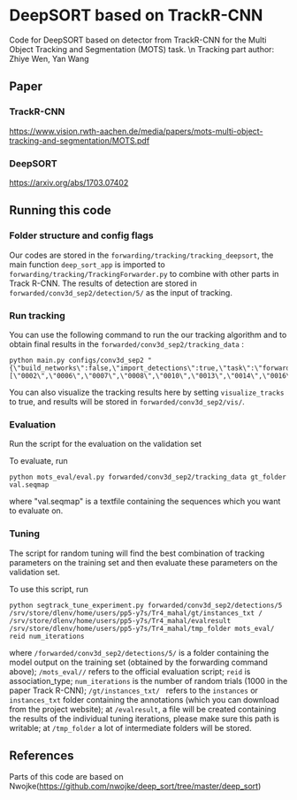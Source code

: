 # DeepSORT based on TrackR-CNN
Code for DeepSORT based on detector from TrackR-CNN for the Multi Object Tracking and Segmentation (MOTS) task.
\n Tracking part author: Zhiye Wen, Yan Wang


## Paper
### TrackR-CNN
https://www.vision.rwth-aachen.de/media/papers/mots-multi-object-tracking-and-segmentation/MOTS.pdf

### DeepSORT
https://arxiv.org/abs/1703.07402

## Running this code

### Folder structure and config flags
Our codes are stored in the `forwarding/tracking/tracking_deepsort`, the main function `deep_sort_app` is imported to `forwarding/tracking/TrackingForwarder.py` to combine with other parts in Track R-CNN. The results of detection are stored in `forwarded/conv3d_sep2/detection/5/` as the input of tracking.

### Run tracking

You can use the following command to run the our tracking algorithm and to obtain final results in the `forwarded/conv3d_sep2/tracking_data` :
```
python main.py configs/conv3d_sep2 "{\"build_networks\":false,\"import_detections\":true,\"task\":\"forward_tracking\",\"dataset\":\"KITTI_segtrack_feed\",\"do_tracking\":true,\"visualize_detections\":false,\"visualize_tracks\":false,\"load_epoch_no\":5,\"video_tags_to_load\":[\"0002\",\"0006\",\"0007\",\"0008\",\"0010\",\"0013\",\"0014\",\"0016\",\"0018\"]}"
```
You can also visualize the tracking results here by setting `visualize_tracks` to true, and results will be stored in `forwarded/conv3d_sep2/vis/`.

### Evaluation
Run the script for the evaluation on the validation set

To evaluate, run
```
python mots_eval/eval.py forwarded/conv3d_sep2/tracking_data gt_folder val.seqmap
```
where "val.seqmap" is a textfile containing the sequences which you want to evaluate on. 

### Tuning
The script for random tuning will find the best combination of tracking parameters on the training set and then evaluate these parameters on the validation set.

To use this script, run
```
python segtrack_tune_experiment.py forwarded/conv3d_sep2/detections/5 /srv/store/dlenv/home/users/pp5-y7s/Tr4_mahal/gt/instances_txt / /srv/store/dlenv/home/users/pp5-y7s/Tr4_mahal/evalresult /srv/store/dlenv/home/users/pp5-y7s/Tr4_mahal/tmp_folder mots_eval/ reid num_iterations
```
where `/forwarded/conv3d_sep2/detections/5/` is a folder containing the model output on the training set (obtained by the forwarding command above); `/mots_eval//` refers to the official evaluation script; `reid` is association_type; `num_iterations` is the number of random trials (1000 in the paper Track R-CNN); `/gt/instances_txt/ ` refers to the `instances` or `instances_txt` folder containing the annotations (which you can download from the project website); at `/evalresult`, a file will be created containing the results of the individual tuning iterations, please make sure this path is writable; at `/tmp_folder` a lot of intermediate folders will be stored.

## References
Parts of this code are based on Nwojke(https://github.com/nwojke/deep_sort/tree/master/deep_sort) 

